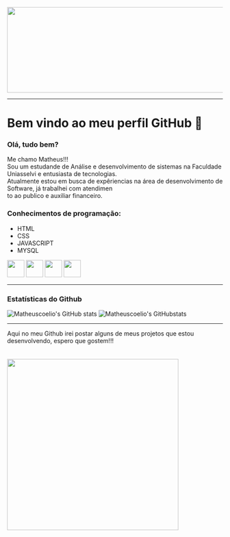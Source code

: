 <img src="https://thumbs.dreamstime.com/b/c%C3%B3digo-fonte-e-papel-de-parede-do-desktop-pela-linguagem-programa%C3%A7%C3%A3o-com-codi-124708208.jpg" width="1000" height="200" />
<hr>

# Bem vindo ao meu perfil GitHub 👋
### Olá, tudo bem?


Me chamo Matheus!!!<br>
Sou um estudande de Análise e desenvolvimento de sistemas na Faculdade Uniasselvi e entusiasta de tecnologias.<br>
Atualmente estou em busca de expêriencias na área de desenvolvimento de Software, já trabalhei com atendimen<br>
to ao publico e auxiliar financeiro.

### Conhecimentos de programação: 
                                        
- HTML
- CSS
- JAVASCRIPT
- MYSQL

<img src="https://cdn.jsdelivr.net/gh/devicons/devicon/icons/html5/html5-plain.svg" width="40" height="40" />  <img src="https://cdn.jsdelivr.net/gh/devicons/devicon/icons/css3/css3-original.svg" width="40" height="40"/>  <img src="https://cdn.jsdelivr.net/gh/devicons/devicon/icons/javascript/javascript-original.svg" width="40" height="40" />           <img src="https://cdn.jsdelivr.net/gh/devicons/devicon/icons/mysql/mysql-original-wordmark.svg" width="40" height="40" />
 
 
 <hr>
 
 ### Estatísticas do Github
 
 
 
![Matheuscoelio's GitHub stats](https://github-readme-stats.vercel.app/api?username=Matheuscoelio&theme=github_dark) ![Matheuscoelio's GitHubstats](https://github-readme-stats.vercel.app/api/top-langs/?username=Matheuscoelio&layout=compact&langs_count=7&theme=github_dark)
<br>

<hr>
Aqui no meu Github irei postar alguns de meus projetos que estou desenvolvendo, espero que gostem!!!


<br>
<br>
<br>


   <img src="https://media.tenor.com/9ck4tqfCm84AAAAd/thumbs-up-nice.gif" width="400"  />




